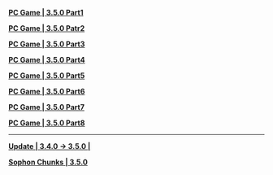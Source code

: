 **[PC Game | 3.5.0 Part1](https://autopatchos.starrails.com/client/download/20250801100214_0zy6TF7pFIyqvbI0/PC/download/StarRail_3.5.0.7z.001)** 

**[PC Game | 3.5.0 Patr2](https://autopatchos.starrails.com/client/download/20250801100214_0zy6TF7pFIyqvbI0/PC/download/StarRail_3.5.0.7z.002)**    

**[PC Game | 3.5.0 Part3](https://autopatchos.starrails.com/client/download/20250801100214_0zy6TF7pFIyqvbI0/PC/download/StarRail_3.5.0.7z.003)**    

**[PC Game | 3.5.0 Part4](https://autopatchos.starrails.com/client/download/20250801100214_0zy6TF7pFIyqvbI0/PC/download/StarRail_3.5.0.7z.004)**

**[PC Game | 3.5.0 Part5](https://autopatchos.starrails.com/client/download/20250801100214_0zy6TF7pFIyqvbI0/PC/download/StarRail_3.5.0.7z.005)**

**[PC Game | 3.5.0 Part6](https://autopatchos.starrails.com/client/download/20250801100214_0zy6TF7pFIyqvbI0/PC/download/StarRail_3.5.0.7z.006)**

**[PC Game | 3.5.0 Part7](https://autopatchos.starrails.com/client/download/20250801100214_0zy6TF7pFIyqvbI0/PC/download/StarRail_3.5.0.7z.007)**

**[PC Game | 3.5.0 Part8](https://autopatchos.starrails.com/client/download/20250801100214_0zy6TF7pFIyqvbI0/PC/download/StarRail_3.5.0.7z.008)**

---

**[Update | 3.4.0 -> 3.5.0 | ](https://autopatchos.starrails.com/client/diff/hkrpg_global/game_3.4.0_3.5.0_hdiff_SyiiunQLNVlWgyFX.7z)**

**[Sophon Chunks | 3.5.0](https://sg-downloader-api.hoyoverse.com/downloader/sophon_chunk/api/getBuild?branch=main&package_id=PePf9OoV54&password=E6RCs6eKqXNC&tag=3.5.0)**